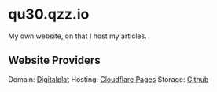 # qu30.qzz.io

My own website, on that I host my articles.

## Website Providers

Domain: [Digitalplat](https://domains.digitalplat.com)
Hosting: [Cloudflare Pages](https://dash.cloudflare.com)
Storage: [Github](https://github.com/Queizen30/assets.qu30.qzz.io)
